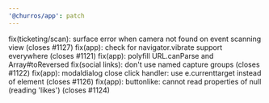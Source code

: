 ```yaml
---
'@churros/app': patch
---
```


fix(ticketing/scan): surface error when camera not found on event scanning view (closes #1127)
fix(app): check for navigator.vibrate support everywhere (closes #1121)
fix(app): polyfill URL.canParse and Array#toReversed
fix(social links): don't use named capture groups (closes #1122)
fix(app): modaldialog close click handler: use e.currenttarget instead of element (closes #1126)
fix(app): buttonlike: cannot read properties of null (reading 'likes') (closes #1124)
